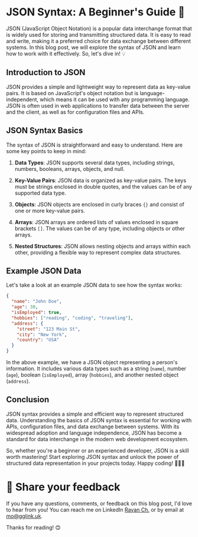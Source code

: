# JSON Syntax: A Beginner's Guide 📝

JSON (JavaScript Object Notation) is a popular data interchange format that is widely used for storing and transmitting structured data. It is easy to read and write, making it a preferred choice for data exchange between different systems. In this blog post, we will explore the syntax of JSON and learn how to work with it effectively. So, let's dive in! 💡

## Introduction to JSON

JSON provides a simple and lightweight way to represent data as key-value pairs. It is based on JavaScript's object notation but is language-independent, which means it can be used with any programming language. JSON is often used in web applications to transfer data between the server and the client, as well as for configuration files and APIs.

## JSON Syntax Basics

The syntax of JSON is straightforward and easy to understand. Here are some key points to keep in mind:

1. **Data Types**: JSON supports several data types, including strings, numbers, booleans, arrays, objects, and null.

2. **Key-Value Pairs**: JSON data is organized as key-value pairs. The keys must be strings enclosed in double quotes, and the values can be of any supported data type.

3. **Objects**: JSON objects are enclosed in curly braces `{}` and consist of one or more key-value pairs.

4. **Arrays**: JSON arrays are ordered lists of values enclosed in square brackets `[]`. The values can be of any type, including objects or other arrays.

5. **Nested Structures**: JSON allows nesting objects and arrays within each other, providing a flexible way to represent complex data structures.

## Example JSON Data

Let's take a look at an example JSON data to see how the syntax works:

```json
{
  "name": "John Doe",
  "age": 30,
  "isEmployed": true,
  "hobbies": ["reading", "coding", "traveling"],
  "address": {
    "street": "123 Main St",
    "city": "New York",
    "country": "USA"
  }
}
```

In the above example, we have a JSON object representing a person's information. It includes various data types such as a string (`name`), number (`age`), boolean (`isEmployed`), array (`hobbies`), and another nested object (`address`).

## Conclusion

JSON syntax provides a simple and efficient way to represent structured data. Understanding the basics of JSON syntax is essential for working with APIs, configuration files, and data exchange between systems. With its widespread adoption and language independence, JSON has become a standard for data interchange in the modern web development ecosystem.

So, whether you're a beginner or an experienced developer, JSON is a skill worth mastering! Start exploring JSON syntax and unlock the power of structured data representation in your projects today. Happy coding! 👩‍💻🚀

# 📣 Share your feedback

If you have any questions, comments, or feedback on this blog post, I'd love to hear from you! You can reach me on LinkedIn [Rayan Ch.](https://www.linkedin.com/in/rayan-ch-b787ab224/) or by email at [mo@gglink.uk](mailto:mo@gglink.uk).

Thanks for reading! 😊
